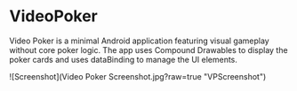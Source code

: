 # VideoPoker

Video Poker is a minimal Android application featuring visual gameplay without core poker logic. The app uses Compound Drawables to display the poker cards and uses dataBinding to manage the UI elements.

![Screenshot](Video Poker Screenshot.jpg?raw=true "VPScreenshot")
